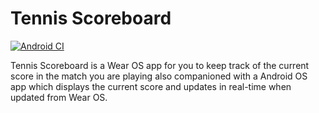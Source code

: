 # Tennis Scoreboard

[![Android CI](https://github.com/Gimbergsson/Tennis-Scoreboard/actions/workflows/android.yml/badge.svg)](https://github.com/Gimbergsson/Tennis-Scoreboard/actions/workflows/android.yml)

Tennis Scoreboard is a Wear OS app for you to keep track of the current score in the match you are playing also companioned with a Android OS app which displays the current score and updates in real-time when updated from Wear OS. 
